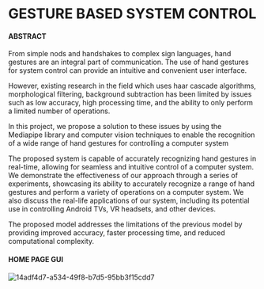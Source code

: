 # GESTURE BASED SYSTEM CONTROL
#### ABSTRACT
From simple nods and handshakes to complex sign languages, hand gestures are an integral part of communication. The use of hand gestures for system control can provide an intuitive and convenient user interface.

However, existing research in the field which uses haar cascade algorithms, morphological filtering, background subtraction has been limited by issues such as low accuracy, high processing time, and the ability to only perform a limited number of operations.

In this project, we propose a solution to these issues by using the Mediapipe library and computer vision techniques to enable the recognition of a wide range of hand gestures for controlling a computer system

The proposed system is capable of accurately recognizing hand gestures in real-time, allowing for seamless and intuitive control of a computer system. We demonstrate the effectiveness of our approach through a series of experiments, showcasing its ability to accurately recognize a range of hand gestures and perform a variety of operations on a computer system. We also discuss the real-life applications of our system, including its potential use in controlling Android TVs, VR headsets, and other devices.

The proposed model addresses the limitations of the previous model by providing improved accuracy, faster processing time, and reduced computational complexity.

#### HOME PAGE GUI

![14adf4d7-a534-49f8-b7d5-95bb3f15cdd7](https://github.com/GOVINDFROMINDIA/GESTURE-BASED-SYSTEM/assets/79012314/90923e1c-32fd-4fe2-971d-2fee62d0884a)
